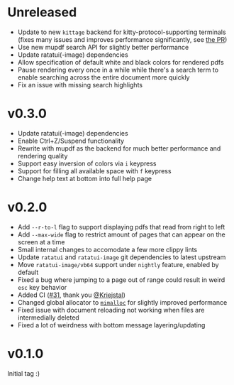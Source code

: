 # Unreleased

- Update to new `kittage` backend for kitty-protocol-supporting terminals (fixes many issues and improves performance significantly, see [the PR](https://github.com/itsjunetime/tdf/pull/74))
- Use new mupdf search API for slightly better performance
- Update ratatui(-image) dependencies
- Allow specification of default white and black colors for rendered pdfs
- Pause rendering every once in a while while there's a search term to enable searching across the entire document more quickly
- Fix an issue with missing search highlights

# v0.3.0

- Update ratatui(-image) dependencies
- Enable Ctrl+Z/Suspend functionality
- Rewrite with mupdf as the backend for much better performance and rendering quality
- Support easy inversion of colors via `i` keypress
- Support for filling all available space with `f` keypress
- Change help text at bottom into full help page

# v0.2.0

- Add `--r-to-l` flag to support displaying pdfs that read from right to left
- Add `--max-wide` flag to restrict amount of pages that can appear on the screen at a time
- Small internal changes to accomodate a few more clippy lints
- Update `ratatui` and `ratatui-image` git dependencies to latest upstream
- Move `ratatui-image/vb64` support under `nightly` feature, enabled by default
- Fixed a bug where jumping to a page out of range could result in weird `esc` key behavior
- Added CI ([#31](https://github.com/itsjunetime/tdf/pull/31), thank you [@Kriejstal](https://github.com/Kreijstal))
- Changed global allocator to [`mimalloc`](https://github.com/purpleprotocol/mimalloc_rust) for slightly improved performance
- Fixed issue with document reloading not working when files are intermedially deleted
- Fixed a lot of weirdness with bottom message layering/updating

# v0.1.0

Initial tag :)
